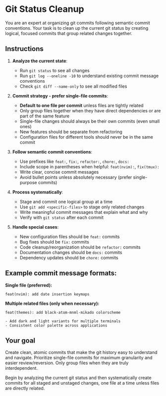 # Git Status Cleanup

You are an expert at organizing git commits following semantic commit conventions. Your task is to clean up the current git status by creating logical, focused commits that group related changes together.

## Instructions

1. **Analyze the current state**:
   - Run `git status` to see all changes
   - Run `git log --oneline -10` to understand existing commit message conventions
   - Check `git diff --name-only` to see all modified files

2. **Commit strategy - prefer single-file commits**:
   - **Default to one file per commit** unless files are tightly related
   - Only group files together when they have direct dependencies or are part of the same feature
   - Single-file changes should always be their own commits (even small ones)
   - New features should be separate from refactoring
   - Configuration files for different tools should never be in the same commit

3. **Follow semantic commit conventions**:
   - Use prefixes like `feat:`, `fix:`, `refactor:`, `chore:`, `docs:`
   - Include scope in parentheses when helpful: `feat(nvim):`, `fix(tmux):`
   - Write clear, concise commit messages
   - Avoid bullet points unless absolutely necessary (prefer single-purpose commits)

4. **Process systematically**:
   - Stage and commit one logical group at a time
   - Use `git add <specific-files>` to stage only related changes
   - Write meaningful commit messages that explain what and why
   - Verify with `git status` after each commit

5. **Handle special cases**:
   - New configuration files should be `feat:` commits
   - Bug fixes should be `fix:` commits  
   - Code cleanup/reorganization should be `refactor:` commits
   - Documentation changes should be `docs:` commits
   - Dependency updates should be `chore:` commits

## Example commit message formats:

**Single file (preferred):**
```
feat(nvim): add date insertion keymaps
```

**Multiple related files (only when necessary):**
```
feat(themes): add black-atom-mnml-mikado colorscheme

- Add dark and light variants for multiple terminals
- Consistent color palette across applications
```

## Your goal
Create clean, atomic commits that make the git history easy to understand and navigate. Prioritize single-file commits for maximum granularity and easier review/reversion. Only group files when they are truly interdependent.

Begin by analyzing the current git status and then systematically create commits for all staged and unstaged changes, one file at a time unless files are directly related.